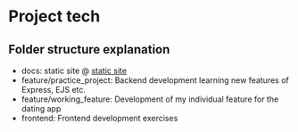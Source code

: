 # Project tech

## Folder structure explanation
* docs: static site @ [static site](https://stanbankras.github.io/dating-app-project/index.html)
* feature/practice_project: Backend development learning new features of Express, EJS etc.
* feature/working_feature: Development of my individual feature for the dating app
* frontend: Frontend development exercises
